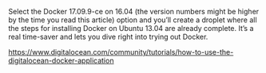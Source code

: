 Select the Docker 17.09.9-ce on 16.04 (the version numbers might be higher by the time you read this article) option and you’ll create a droplet where all the steps for installing Docker on Ubuntu 13.04 are already complete. It’s a real time-saver and lets you dive right into trying out Docker.

https://www.digitalocean.com/community/tutorials/how-to-use-the-digitalocean-docker-application